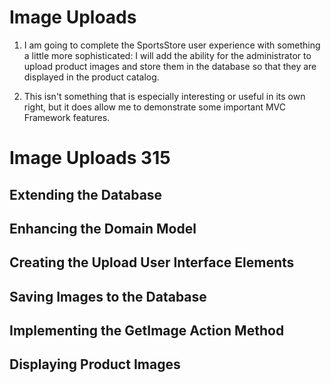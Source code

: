 # Image Uploads
1. I am going to complete the SportsStore user experience with something a little more sophisticated: 
    I will add the ability for the administrator to upload product images and store them in the database so that they are displayed in the product catalog. 

2. This isn't something that is especially interesting or useful in its own right, but it does allow me to demonstrate some important MVC Framework features.

# Image Uploads 315

## Extending the Database 
## Enhancing the Domain Model 
## Creating the Upload User Interface Elements
## Saving Images to the Database
## Implementing the GetImage Action Method
## Displaying Product Images